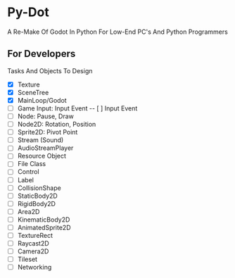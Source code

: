 # Py-Dot
 A Re-Make Of Godot In Python For Low-End PC's And Python Programmers

## For Developers
 Tasks And Objects To Design
 - [x] Texture
 - [x] SceneTree
 - [x] MainLoop/Godot
 - [ ] Game Input: Input Event
 -- [ ] Input Event
 - [ ] Node: Pause, Draw
 - [ ] Node2D: Rotation, Position
 - [ ] Sprite2D: Pivot Point
 - [ ] Stream (Sound)
 - [ ] AudioStreamPlayer 
 - [ ] Resource Object
 - [ ] File Class
 - [ ] Control
 - [ ] Label
 - [ ] CollisionShape
 - [ ] StaticBody2D
 - [ ] RigidBody2D
 - [ ] Area2D
 - [ ] KinematicBody2D
 - [ ] AnimatedSprite2D
 - [ ] TextureRect
 - [ ] Raycast2D
 - [ ] Camera2D
 - [ ] Tileset
 - [ ] Networking